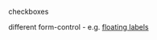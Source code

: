 checkboxes

different form-control - e.g. [floating labels](https://getbootstrap.com/docs/5.0/forms/floating-labels)


